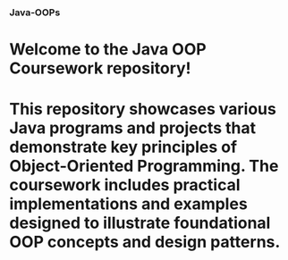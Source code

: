 ### Java-OOPs

# Welcome to the Java OOP Coursework repository! 

# This repository showcases various Java programs and projects that demonstrate key principles of Object-Oriented Programming. The coursework includes practical implementations and examples designed to illustrate foundational OOP concepts and design patterns.
